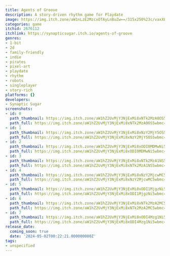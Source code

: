 ```yaml
---
title: Agents of Groove
description: A story-driven rhythm game for Playdate
image: https://img.itch.zone/aW1nLzE2MzcxOTAyLnBuZw==/315x250%23c/vaxXLC.png
categories: game
itchid: 2676112
itchlink: https://synapticsugar.itch.io/agents-of-groove
genres:
- 1-bit
- 2d
- family-friendly
- indie
- pirates
- pixel-art
- playdate
- rhythm
- robots
- singleplayer
- story-rich
platforms: {}
developers:
- Synaptic Sugar
screenshots:
- id: 0
  path_thumbnail: https://img.itch.zone/aW1hZ2UvMjY3NjExMi8xNTk2MzA0OS5wbmc=/347x500/uu%2FD2J.png
  path_full: https://img.itch.zone/aW1hZ2UvMjY3NjExMi8xNTk2MzA0OS5wbmc=/original/9Pv5iX.png
- id: 1
  path_thumbnail: https://img.itch.zone/aW1hZ2UvMjY3NjExMi8xNzY2MjY5OS5wbmc=/347x500/70zSUK.png
  path_full: https://img.itch.zone/aW1hZ2UvMjY3NjExMi8xNzY2MjY5OS5wbmc=/original/9eV%2Fq6.png
- id: 2
  path_thumbnail: https://img.itch.zone/aW1hZ2UvMjY3NjExMi8xODI0MDMwNi5wbmc=/347x500/f5ahf%2F.png
  path_full: https://img.itch.zone/aW1hZ2UvMjY3NjExMi8xODI0MDMwNi5wbmc=/original/4GEz9x.png
- id: 3
  path_thumbnail: https://img.itch.zone/aW1hZ2UvMjY3NjExMi8xNTk2MzA1NS5wbmc=/347x500/ZU%2FP2W.png
  path_full: https://img.itch.zone/aW1hZ2UvMjY3NjExMi8xNTk2MzA1NS5wbmc=/original/dKaKhU.png
- id: 4
  path_thumbnail: https://img.itch.zone/aW1hZ2UvMjY3NjExMi8xNzY2MjcwMC5wbmc=/347x500/YGpZNJ.png
  path_full: https://img.itch.zone/aW1hZ2UvMjY3NjExMi8xNzY2MjcwMC5wbmc=/original/MWelOy.png
- id: 5
  path_thumbnail: https://img.itch.zone/aW1hZ2UvMjY3NjExMi8xODI1MjgzNi5wbmc=/347x500/uei6k0.png
  path_full: https://img.itch.zone/aW1hZ2UvMjY3NjExMi8xODI1MjgzNi5wbmc=/original/rh%2F2A1.png
- id: 6
  path_thumbnail: https://img.itch.zone/aW1hZ2UvMjY3NjExMi8xNTk2MzA2MC5wbmc=/347x500/lRMsAQ.png
  path_full: https://img.itch.zone/aW1hZ2UvMjY3NjExMi8xNTk2MzA2MC5wbmc=/original/ubNxZ1.png
- id: 7
  path_thumbnail: https://img.itch.zone/aW1hZ2UvMjY3NjExMi8xODI4Mzg1Ni5wbmc=/347x500/YYPiLq.png
  path_full: https://img.itch.zone/aW1hZ2UvMjY3NjExMi8xODI4Mzg1Ni5wbmc=/original/5DQ%2BZ3.png
release_date:
  coming_soon: true
  date: '2024-05-02T00:22:21.000000000Z'
tags:
- unspecified
---
```


